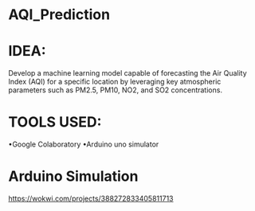 # AQI_Prediction
# IDEA: 
Develop a machine learning model capable of forecasting the Air Quality Index (AQI) for a specific location by leveraging key atmospheric parameters such as PM2.5, PM10, NO2, and SO2 concentrations.
# TOOLS USED:
•Google Colaboratory •Arduino uno simulator
# Arduino Simulation
https://wokwi.com/projects/388272833405811713
